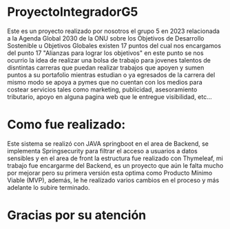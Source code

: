 # ProyectoIntegradorG5

Este es un proyecto realizado por nosotros el grupo 5 en 2023 relacionada a la Agenda Global 2030 de la ONU sobre los Objetivos de Desarrollo Sostenible u Objetivos Globales existen 17 puntos del cual nos encargamos del punto 17 "Alianzas para lograr los objetivos" en este punto se nos ocurrio la idea de realizar una bolsa de trabajo para jovenes talentos de disntintas carreras que puedan realizar trabajos que apoyen y sumen puntos a su portafolio mientras estudian o ya egresados de la carrera del mismo modo se apoya a pymes que no cuentan con los medios para costear servicios tales como marketing, publicidad, asesoramiento tributario, apoyo en alguna pagina web que le entregue visibilidad, etc...

# Como fue realizado:

Este sistema se realizó con JAVA springboot en el area de Backend, se implementa Springsecurity para filtrar el acceso a usuarios a datos sensibles y en el area de front la estructura fue realizado con Thymeleaf, mi trabajo fue encargarme del Backend, es un proyecto que aún le falta mucho por mejorar pero su primera versión esta optima como Producto Mínimo Viable (MVP), además, le he realizado varios cambios en el proceso y más adelante lo subire terminado.

# Gracias por su atención
